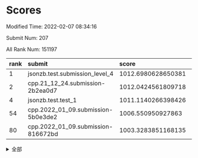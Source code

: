 # Scores

Modified Time: 2022-02-07 08:34:16

Submit Num: 207

All Rank Num: 151197

| rank |               submit               |       score        |       sigma        | pk_num |
| :--- | :--------------------------------- | :----------------- | :----------------- | :----- |
| 1    | jsonzb.test.submission_level_4     | 1012.6980628650381 | 0.7952688245628149 | 2923   |
| 2    | cpp.21_12_24.submission-2b2ea0d7   | 1012.0424561809718 | 0.7861295506881527 | 2924   |
| 4    | jsonzb.test.test_1                 | 1011.1140266398426 | 0.7685803202943394 | 2924   |
| 54   | cpp.2022_01_09.submission-5b0e3de2 | 1006.550950927863  | 0.7149434828923186 | 2927   |
| 80   | cpp.2022_01_09.submission-816672bd | 1003.3283851168135 | 0.6971944892879276 | 2922   |


<details>
<summary>全部</summary>

| rank |                 submit                 |       score        |       sigma        | pk_num |
| :--- | :------------------------------------- | :----------------- | :----------------- | :----- |
| 1    | jsonzb.test.submission_level_4         | 1012.6980628650381 | 0.7952688245628149 | 2923   |
| 2    | cpp.21_12_24.submission-2b2ea0d7       | 1012.0424561809718 | 0.7861295506881527 | 2924   |
| 3    | gobigger.level_3.submission_level_3_33 | 1011.2319904218648 | 0.7671834932922571 | 2927   |
| 4    | jsonzb.test.test_1                     | 1011.1140266398426 | 0.7685803202943394 | 2924   |
| 5    | gobigger.level_3.submission_level_3_39 | 1011.0539336176421 | 0.7660257506354704 | 2925   |
| 6    | gobigger.level_3.submission_level_3_21 | 1010.9146172382084 | 0.7706106715628228 | 2918   |
| 7    | gobigger.level_3.submission_level_3_37 | 1010.9022868291544 | 0.751307906873222  | 2926   |
| 8    | gobigger.level_3.submission_level_3_7  | 1010.7840583155069 | 0.781139438597907  | 2921   |
| 9    | gobigger.level_3.submission_level_3_5  | 1010.7122267217738 | 0.7886932622170794 | 2915   |
| 10   | gobigger.level_3.submission_level_3_6  | 1010.64733966436   | 0.7709937502462612 | 2923   |
| 11   | gobigger.level_3.submission_level_3_25 | 1010.5985102172102 | 0.7630231730274251 | 2920   |
| 12   | gobigger.level_3.submission_level_3_32 | 1010.4466370122602 | 0.7836294738382807 | 2920   |
| 13   | gobigger.level_3.submission_level_3_4  | 1010.4386631771051 | 0.756137292548315  | 2921   |
| 14   | gobigger.level_3.submission_level_3_30 | 1010.4265599910752 | 0.7649139627578465 | 2920   |
| 15   | gobigger.level_3.submission_level_3_14 | 1010.4034791686179 | 0.7749598696641359 | 2918   |
| 16   | gobigger.level_3.submission_level_3_9  | 1010.333785269706  | 0.7744286118263886 | 2924   |
| 17   | gobigger.level_3.submission_level_3_18 | 1010.1987904158893 | 0.7749413641149663 | 2924   |
| 18   | gobigger.level_3.submission_level_3_23 | 1010.1984642642245 | 0.7737400990212122 | 2925   |
| 19   | gobigger.level_3.submission_level_3_36 | 1010.1779286893371 | 0.7627574248378635 | 2922   |
| 20   | gobigger.level_3.submission_level_3_42 | 1009.9774958231632 | 0.7759051969344823 | 2920   |
| 21   | gobigger.level_3.submission_level_3_10 | 1009.9534656338626 | 0.757417706431452  | 2923   |
| 22   | gobigger.level_3.submission_level_3_17 | 1009.937670941877  | 0.76263951563478   | 2920   |
| 23   | gobigger.level_3.submission_level_3_24 | 1009.9143043500156 | 0.7710613420763587 | 2918   |
| 24   | gobigger.level_3.submission_level_3_48 | 1009.8949559075467 | 0.7497419368996119 | 2920   |
| 25   | gobigger.level_3.submission_level_3_19 | 1009.823542438926  | 0.7649479797759984 | 2922   |
| 26   | gobigger.level_3.submission_level_3_12 | 1009.7160527485289 | 0.7744096917756467 | 2923   |
| 27   | gobigger.level_3.submission_level_3_8  | 1009.6885826698407 | 0.7474714198334809 | 2919   |
| 28   | gobigger.level_3.submission_level_3_13 | 1009.6591643157238 | 0.750167436863398  | 2921   |
| 29   | gobigger.level_3.submission_level_3_44 | 1009.651755487629  | 0.758869868754781  | 2927   |
| 30   | gobigger.level_3.submission_level_3_29 | 1009.6308026467472 | 0.7553051033202867 | 2924   |
| 31   | gobigger.level_3.submission_level_3_2  | 1009.6028188991676 | 0.7299036062495843 | 2923   |
| 32   | gobigger.level_3.submission_level_3_3  | 1009.6004537817402 | 0.7594871673570347 | 2925   |
| 33   | gobigger.level_3.submission_level_3_49 | 1009.5960877763746 | 0.7460031025878099 | 2922   |
| 34   | gobigger.level_3.submission_level_3_22 | 1009.5403362871058 | 0.7518663350357464 | 2921   |
| 35   | gobigger.level_3.submission_level_3_16 | 1009.5384072818933 | 0.7677665783628157 | 2924   |
| 36   | gobigger.level_3.submission_level_3_27 | 1009.3690548173948 | 0.7281204015694615 | 2923   |
| 37   | gobigger.level_3.submission_level_3_11 | 1009.3611343098539 | 0.7379882630269451 | 2920   |
| 38   | gobigger.level_3.submission_level_3_35 | 1009.3492010863758 | 0.7530296460137463 | 2923   |
| 39   | gobigger.level_3.submission_level_3_41 | 1009.3293731499015 | 0.7361450259377283 | 2921   |
| 40   | gobigger.level_3.submission_level_3_45 | 1009.2799417414506 | 0.7417754480809087 | 2918   |
| 41   | gobigger.level_3.submission_level_3_1  | 1009.2783684090323 | 0.7257164935861553 | 2917   |
| 42   | gobigger.level_3.submission_level_3_38 | 1009.116754057206  | 0.7768694074844048 | 2921   |
| 43   | gobigger.level_3.submission_level_3_43 | 1009.0775519160527 | 0.7324739830051219 | 2924   |
| 44   | gobigger.level_3.submission_level_3_40 | 1008.9556748117972 | 0.7457314721231348 | 2921   |
| 45   | gobigger.level_3.submission_level_3_31 | 1008.9467275853715 | 0.7413335775605802 | 2925   |
| 46   | gobigger.level_3.submission_level_3_0  | 1008.943255693935  | 0.7385878946059276 | 2927   |
| 47   | gobigger.level_3.submission_level_3_15 | 1008.9243489394297 | 0.739504902585586  | 2921   |
| 48   | gobigger.level_3.submission_level_3_46 | 1008.8688301854189 | 0.750013470144363  | 2922   |
| 49   | gobigger.level_3.submission_level_3_26 | 1008.8018384058491 | 0.7293505753623012 | 2923   |
| 50   | gobigger.level_3.submission_level_3_20 | 1008.6822742325402 | 0.7359209400041333 | 2917   |
| 51   | gobigger.level_3.submission_level_3_47 | 1008.4770826681894 | 0.7666759531589145 | 2925   |
| 52   | gobigger.level_3.submission_level_3_34 | 1007.9974554561385 | 0.7281607029442912 | 2925   |
| 53   | gobigger.level_3.submission_level_3_28 | 1007.745977390748  | 0.7554391329116299 | 2919   |
| 54   | cpp.2022_01_09.submission-5b0e3de2     | 1006.550950927863  | 0.7149434828923186 | 2927   |
| 55   | gobigger.level_1.submission_level_1_42 | 1005.7341184650827 | 0.7191794493787407 | 2919   |
| 56   | gobigger.level_1.submission_level_1_14 | 1004.7223965496506 | 0.73473886863934   | 2922   |
| 57   | gobigger.level_1.submission_level_1_20 | 1004.7199071677342 | 0.7152409056733059 | 2920   |
| 58   | gobigger.level_1.submission_level_1_11 | 1004.6847832181487 | 0.7071865228144032 | 2920   |
| 59   | gobigger.level_1.submission_level_1_23 | 1004.5556974065184 | 0.7140961124544126 | 2924   |
| 60   | gobigger.level_1.submission_level_1_19 | 1004.4064207015508 | 0.724152121678437  | 2920   |
| 61   | gobigger.level_1.submission_level_1_34 | 1004.3756357580852 | 0.7237043046541413 | 2915   |
| 62   | gobigger.level_1.submission_level_1_39 | 1004.3459689827599 | 0.7148656576063451 | 2920   |
| 63   | gobigger.level_1.submission_level_1_48 | 1004.2787694325039 | 0.7107543988595464 | 2918   |
| 64   | gobigger.level_1.submission_level_1_24 | 1004.1994011479384 | 0.7256551606338372 | 2923   |
| 65   | gobigger.level_1.submission_level_1_47 | 1004.1036254181181 | 0.7159862247014365 | 2918   |
| 66   | gobigger.level_1.submission_level_1_15 | 1004.0217709421905 | 0.7173243814059209 | 2926   |
| 67   | gobigger.level_1.submission_level_1_27 | 1003.9041128939275 | 0.7103595951613964 | 2924   |
| 68   | gobigger.level_1.submission_level_1_33 | 1003.9021497200414 | 0.7130546457463453 | 2923   |
| 69   | gobigger.level_1.submission_level_1_44 | 1003.8625357389895 | 0.7121543459182663 | 2920   |
| 70   | gobigger.level_1.submission_level_1_17 | 1003.7728485493503 | 0.7201757210863008 | 2926   |
| 71   | gobigger.level_1.submission_level_1_38 | 1003.671367797416  | 0.7084475030313819 | 2917   |
| 72   | gobigger.level_1.submission_level_1_7  | 1003.6700673007958 | 0.7213545805932093 | 2922   |
| 73   | gobigger.level_1.submission_level_1_13 | 1003.618974376503  | 0.7144944655910518 | 2922   |
| 74   | gobigger.level_1.submission_level_1_2  | 1003.5174106621521 | 0.7232978445668219 | 2919   |
| 75   | gobigger.level_1.submission_level_1_37 | 1003.5038519545722 | 0.7210034114213892 | 2917   |
| 76   | gobigger.level_1.submission_level_1_8  | 1003.4581519345084 | 0.717385106367741  | 2923   |
| 77   | gobigger.level_1.submission_level_1_21 | 1003.4466239572815 | 0.7207117142791427 | 2921   |
| 78   | gobigger.level_1.submission_level_1_31 | 1003.4115459645498 | 0.7143249272778763 | 2920   |
| 79   | gobigger.level_1.submission_level_1_49 | 1003.3967253461175 | 0.7160052055757699 | 2919   |
| 80   | cpp.2022_01_09.submission-816672bd     | 1003.3283851168135 | 0.6971944892879276 | 2922   |
| 81   | gobigger.level_1.submission_level_1_16 | 1003.2743626505661 | 0.7209926812258597 | 2926   |
| 82   | gobigger.level_1.submission_level_1_12 | 1003.2533112831958 | 0.7109025814225255 | 2923   |
| 83   | gobigger.level_1.submission_level_1_30 | 1003.2445812374264 | 0.710379854684651  | 2925   |
| 84   | gobigger.level_1.submission_level_1_10 | 1003.226783876904  | 0.7113707009307223 | 2922   |
| 85   | gobigger.level_1.submission_level_1_3  | 1003.1950774941658 | 0.7073602089993035 | 2927   |
| 86   | gobigger.level_1.submission_level_1_46 | 1003.1716112887657 | 0.7250757696264059 | 2924   |
| 87   | gobigger.level_1.submission_level_1_35 | 1003.152767156001  | 0.7064330614015426 | 2921   |
| 88   | gobigger.level_1.submission_level_1_29 | 1003.075922269265  | 0.7141490596270751 | 2926   |
| 89   | gobigger.level_1.submission_level_1_1  | 1003.0690667625827 | 0.7281188899984778 | 2924   |
| 90   | gobigger.level_1.submission_level_1_18 | 1003.0641484385875 | 0.7112484872384197 | 2922   |
| 91   | gobigger.level_1.submission_level_1_43 | 1003.0354223326002 | 0.7078555781138317 | 2921   |
| 92   | gobigger.level_1.submission_level_1_28 | 1003.0153012231123 | 0.70585733525111   | 2923   |
| 93   | gobigger.level_1.submission_level_1_0  | 1002.9870308632181 | 0.7186422399386031 | 2929   |
| 94   | gobigger.level_1.submission_level_1_9  | 1002.904692353769  | 0.7172571405419633 | 2925   |
| 95   | gobigger.level_1.submission_level_1_22 | 1002.8858060753096 | 0.7129082008521783 | 2920   |
| 96   | gobigger.level_1.submission_level_1_36 | 1002.8856315162892 | 0.7047204242466458 | 2918   |
| 97   | gobigger.level_1.submission_level_1_32 | 1002.8237277670623 | 0.7189682995851154 | 2919   |
| 98   | gobigger.level_1.submission_level_1_40 | 1002.8177491389662 | 0.7026730043307194 | 2919   |
| 99   | gobigger.level_1.submission_level_1_45 | 1002.8022491199522 | 0.7159033602100529 | 2924   |
| 100  | gobigger.level_1.submission_level_1_26 | 1002.7293328048306 | 0.7172337312972751 | 2917   |
| 101  | gobigger.level_1.submission_level_1_41 | 1002.5161741679542 | 0.7013423680892682 | 2922   |
| 102  | gobigger.level_1.submission_level_1_25 | 1002.3275215743203 | 0.7133699717842811 | 2919   |
| 103  | gobigger.level_1.submission_level_1_6  | 1002.2176340441441 | 0.7181073555969177 | 2924   |
| 104  | gobigger.level_1.submission_level_1_4  | 1002.0233877722525 | 0.7107403484943092 | 2924   |
| 105  | gobigger.level_1.submission_level_1_5  | 1000.9166837804155 | 0.7118697549888638 | 2918   |
| 106  | gobigger.random.submission_random_38   | 997.4244365612267  | 0.722237917507376  | 2922   |
| 107  | gobigger.random.submission_random_41   | 997.3650928187515  | 0.7173761154385091 | 2922   |
| 108  | gobigger.random.submission_random_25   | 997.0550986887071  | 0.6992526596298609 | 2918   |
| 109  | gobigger.random.submission_random_42   | 997.0316762258426  | 0.7153208918433782 | 2923   |
| 110  | gobigger.random.submission_random_46   | 996.9845960238551  | 0.7010298292450101 | 2920   |
| 111  | gobigger.random.submission_random_36   | 996.9036192845809  | 0.7145020242741849 | 2924   |
| 112  | gobigger.random.submission_random_16   | 996.6827298485056  | 0.7183926070493546 | 2922   |
| 113  | gobigger.random.submission_random_32   | 996.6800823129305  | 0.7201969277185415 | 2918   |
| 114  | gobigger.random.submission_random_44   | 996.6666000286896  | 0.7030181550829218 | 2919   |
| 115  | gobigger.random.submission_random_23   | 996.3534280104258  | 0.6999561510270808 | 2925   |
| 116  | gobigger.random.submission_random_1    | 996.350224759474   | 0.7034251015534801 | 2918   |
| 117  | gobigger.random.submission_random_33   | 996.3155474039947  | 0.7114182917378938 | 2918   |
| 118  | gobigger.random.submission_random_9    | 996.284935113685   | 0.7138970321310664 | 2922   |
| 119  | gobigger.random.submission_random_49   | 996.2534212511947  | 0.7093671445650365 | 2925   |
| 120  | gobigger.random.submission_random_45   | 996.2192350506962  | 0.7101991937441428 | 2923   |
| 121  | gobigger.random.submission_random_22   | 996.1828793556301  | 0.7140053603157845 | 2924   |
| 122  | gobigger.random.submission_random_17   | 996.0899705133239  | 0.7110799529733551 | 2922   |
| 123  | gobigger.random.submission_random_27   | 996.0808026427115  | 0.7129031202277157 | 2926   |
| 124  | gobigger.random.submission_random_24   | 996.0676127709096  | 0.7148606770578761 | 2919   |
| 125  | gobigger.random.submission_random_6    | 996.0662357273362  | 0.7105126504229313 | 2923   |
| 126  | gobigger.random.submission_random_11   | 996.0517096764338  | 0.7355804645628349 | 2922   |
| 127  | gobigger.random.submission_random_5    | 996.0439225686932  | 0.7209279606155883 | 2925   |
| 128  | gobigger.random.submission_random_28   | 996.0433935907032  | 0.704649378142413  | 2922   |
| 129  | gobigger.random.submission_random_29   | 996.0155082544537  | 0.70904752113576   | 2923   |
| 130  | gobigger.random.submission_random_34   | 995.9827913589808  | 0.7098454178869694 | 2926   |
| 131  | gobigger.random.submission_random_30   | 995.9807326526612  | 0.7242103955149242 | 2925   |
| 132  | gobigger.random.submission_random_13   | 995.9801000864893  | 0.707335545298663  | 2919   |
| 133  | gobigger.random.submission_random_14   | 995.8604122976792  | 0.7188631975657601 | 2922   |
| 134  | gobigger.random.submission_random_35   | 995.848689794745   | 0.7105235887533681 | 2921   |
| 135  | gobigger.random.submission_random_8    | 995.8198221793672  | 0.7089852690114086 | 2920   |
| 136  | gobigger.random.submission_random_40   | 995.8106237064935  | 0.7170768768657264 | 2920   |
| 137  | gobigger.random.submission_random_4    | 995.8008235657743  | 0.7157855563470441 | 2918   |
| 138  | gobigger.random.submission_random_47   | 995.7787389307081  | 0.7022842716305974 | 2921   |
| 139  | gobigger.random.submission_random_15   | 995.6775015345022  | 0.6994731709611011 | 2929   |
| 140  | gobigger.random.submission_random_31   | 995.624367659214   | 0.7049992449841116 | 2926   |
| 141  | gobigger.random.submission_random_12   | 995.608929378118   | 0.7330120880787939 | 2917   |
| 142  | gobigger.random.submission_random_21   | 995.5920806810573  | 0.7001372101550817 | 2920   |
| 143  | gobigger.random.submission_random_18   | 995.5526421951241  | 0.726344397577359  | 2920   |
| 144  | gobigger.random.submission_random_19   | 995.5049099757472  | 0.7006456538788544 | 2922   |
| 145  | gobigger.random.submission_random_37   | 995.4756888634074  | 0.7028935551593449 | 2921   |
| 146  | gobigger.random.submission_random_20   | 995.4405882184992  | 0.7121225156630385 | 2921   |
| 147  | gobigger.random.submission_random_26   | 995.356006791692   | 0.7062576364815389 | 2916   |
| 148  | gobigger.random.submission_random_48   | 995.3102450474104  | 0.7173781123280385 | 2927   |
| 149  | gobigger.random.submission_random_43   | 995.2028583952253  | 0.7112498208180119 | 2923   |
| 150  | gobigger.random.submission_random_3    | 995.1608645238585  | 0.7065803892182281 | 2917   |
| 151  | gobigger.random.submission_random_0    | 995.1449016201419  | 0.7163377384548406 | 2922   |
| 152  | gobigger.random.submission_random_39   | 995.0354325159224  | 0.717803013638828  | 2916   |
| 153  | gobigger.level_2.submission_level_2_1  | 995.0053968617036  | 0.7309544346977902 | 2920   |
| 154  | gobigger.random.submission_random_7    | 994.8846067242863  | 0.7174253232802086 | 2924   |
| 155  | gobigger.random.submission_random_2    | 994.8680407203585  | 0.7126810207684847 | 2924   |
| 156  | gobigger.random.submission_random_10   | 994.5140805100618  | 0.7123546705392322 | 2921   |
| 157  | gobigger.level_2.submission_level_2_41 | 994.248830572234   | 0.7285214970979935 | 2916   |
| 158  | gobigger.level_2.submission_level_2_21 | 993.8179531394082  | 0.7423773518297001 | 2922   |
| 159  | gobigger.level_2.submission_level_2_49 | 993.2610517679913  | 0.7613937867426354 | 2923   |
| 160  | gobigger.level_2.submission_level_2_25 | 993.2270024880114  | 0.7206654714562033 | 2917   |
| 161  | gobigger.level_2.submission_level_2_42 | 993.1668525658592  | 0.7366061733417798 | 2923   |
| 162  | gobigger.level_2.submission_level_2_4  | 993.1366482980428  | 0.7380549586403429 | 2927   |
| 163  | gobigger.level_2.submission_level_2_24 | 992.9824955455495  | 0.7342800928929085 | 2920   |
| 164  | gobigger.level_2.submission_level_2_11 | 992.9641035636731  | 0.7364846307372686 | 2913   |
| 165  | gobigger.level_2.submission_level_2_0  | 992.7846390669625  | 0.7386394255643338 | 2922   |
| 166  | gobigger.level_2.submission_level_2_18 | 992.6433243421977  | 0.7431821882242927 | 2922   |
| 167  | gobigger.level_2.submission_level_2_45 | 992.6188272993849  | 0.7576665981428309 | 2929   |
| 168  | gobigger.level_2.submission_level_2_48 | 992.6162471960811  | 0.7318942760600479 | 2924   |
| 169  | gobigger.level_2.submission_level_2_16 | 992.5801867430672  | 0.7413294507846051 | 2922   |
| 170  | gobigger.level_2.submission_level_2_37 | 992.46146462439    | 0.7353715971884122 | 2921   |
| 171  | gobigger.level_2.submission_level_2_9  | 992.4563624451672  | 0.7307218244168104 | 2919   |
| 172  | gobigger.level_2.submission_level_2_47 | 992.3609262362929  | 0.7422479553743908 | 2918   |
| 173  | gobigger.level_2.submission_level_2_38 | 992.3485484276711  | 0.7271945773597723 | 2924   |
| 174  | gobigger.level_2.submission_level_2_6  | 992.3180182313926  | 0.7495024192206182 | 2922   |
| 175  | gobigger.level_2.submission_level_2_31 | 992.3152440263466  | 0.7314731038585952 | 2922   |
| 176  | gobigger.level_2.submission_level_2_28 | 992.2821208195649  | 0.7376265156899285 | 2919   |
| 177  | gobigger.level_2.submission_level_2_44 | 992.2673779278808  | 0.7406123314503148 | 2917   |
| 178  | gobigger.level_2.submission_level_2_19 | 992.2335684303799  | 0.7577883431554454 | 2924   |
| 179  | gobigger.level_2.submission_level_2_29 | 992.1779828916756  | 0.7385782880453262 | 2918   |
| 180  | gobigger.level_2.submission_level_2_14 | 992.1743344595455  | 0.7495569640541737 | 2919   |
| 181  | gobigger.level_2.submission_level_2_5  | 992.1482198577481  | 0.7633071195610435 | 2921   |
| 182  | gobigger.level_2.submission_level_2_33 | 992.1386746693287  | 0.7543815101021835 | 2925   |
| 183  | gobigger.level_2.submission_level_2_43 | 992.0499044605513  | 0.7426894835184896 | 2920   |
| 184  | gobigger.level_2.submission_level_2_39 | 992.0070478241968  | 0.7469202722586414 | 2918   |
| 185  | gobigger.level_2.submission_level_2_23 | 992.0013628853184  | 0.7501681162790657 | 2925   |
| 186  | gobigger.level_2.submission_level_2_10 | 991.9446590230195  | 0.7681674918373687 | 2918   |
| 187  | gobigger.level_2.submission_level_2_36 | 991.9153660221401  | 0.7493391641449724 | 2920   |
| 188  | gobigger.level_2.submission_level_2_26 | 991.7354456513716  | 0.7483745791180063 | 2917   |
| 189  | gobigger.level_2.submission_level_2_40 | 991.7292508067924  | 0.738297972212878  | 2923   |
| 190  | gobigger.level_2.submission_level_2_3  | 991.5076286559979  | 0.7548189707647487 | 2923   |
| 191  | gobigger.level_2.submission_level_2_34 | 991.4045729947719  | 0.7585262210648327 | 2926   |
| 192  | gobigger.level_2.submission_level_2_46 | 991.403721518911   | 0.7498047059574452 | 2916   |
| 193  | gobigger.level_2.submission_level_2_35 | 991.4035588052748  | 0.7438752700762661 | 2925   |
| 194  | gobigger.level_2.submission_level_2_15 | 991.1953936533162  | 0.7429737559705295 | 2922   |
| 195  | gobigger.level_2.submission_level_2_27 | 991.1844326913979  | 0.7382230844918439 | 2922   |
| 196  | gobigger.level_2.submission_level_2_2  | 991.1576428529861  | 0.7464960965111944 | 2925   |
| 197  | gobigger.level_2.submission_level_2_7  | 991.0779661311926  | 0.7685399446661786 | 2919   |
| 198  | gobigger.level_2.submission_level_2_17 | 991.0721421219693  | 0.7644297540466738 | 2920   |
| 199  | gobigger.level_2.submission_level_2_30 | 991.0552865563673  | 0.7641704706498988 | 2918   |
| 200  | gobigger.level_2.submission_level_2_12 | 991.0349586883102  | 0.7680157157565703 | 2928   |
| 201  | gobigger.level_2.submission_level_2_13 | 990.8803493374817  | 0.7577081410818249 | 2921   |
| 202  | gobigger.level_2.submission_level_2_32 | 990.7276688801003  | 0.7764290717960534 | 2919   |
| 203  | gobigger.level_2.submission_level_2_20 | 990.0824784762098  | 0.7729749642608533 | 2929   |
| 204  | gobigger.level_2.submission_level_2_22 | 990.0475865599542  | 0.7609038745171877 | 2928   |
| 205  | gobigger.level_2.submission_level_2_8  | 989.7980145847395  | 0.7640658784945319 | 2921   |
| 206  | gobigger.none.submission_none_0        | 977.2409524206023  | 1.4431529067052178 | 2923   |
| 207  | gobigger.none.submission_none_1        | 974.1488489919485  | 1.7156450262445728 | 2920   |

</details>